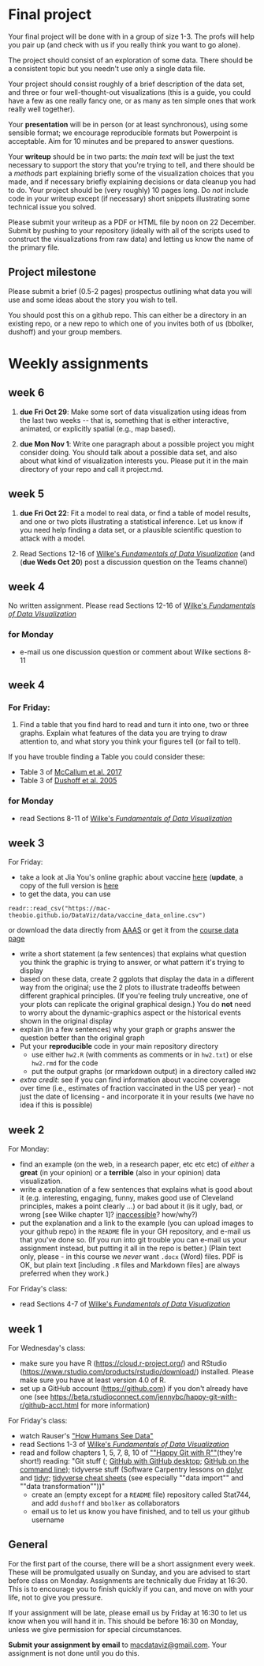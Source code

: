 
# Final project

Your final project will be done with in a group of size 1-3. The profs will help you pair up (and check with us if you really think you want to go alone).

The project should consist of an exploration of some data. There should be a consistent topic but you needn't use only a single data file.

Your project should consist roughly of a brief description of the data set, and three or four well-thought-out visualizations (this is a guide, you could have a few as one really fancy one, or as many as ten simple ones that work really well together).

Your **presentation** will be in person (or at least synchronous), using some sensible format; we encourage reproducible formats but Powerpoint is acceptable. Aim for 10 minutes and be prepared to answer questions.

Your **writeup** should be in two parts: the *main text* will be just the text necessary to support the story that you're trying to tell, and there should be a *methods* part explaining briefly some of the visualization choices that you made, and if necessary briefly explaining decisions or data cleanup you had to do. Your project should be (very roughly) 10 pages long. Do *not* include code in your writeup except (if necessary) short snippets illustrating some technical issue you solved.

Please submit your writeup as a PDF or HTML file by noon on 22 December. Submit by pushing to your repository (ideally with all of the scripts used to construct the visualizations from raw data) and letting us know the name of the primary file.

## Project milestone

Please submit a brief (0.5-2 pages) prospectus outlining what data you will use and some ideas about the story you wish to tell.

You should post this on a github repo. This can either be a directory in an existing repo, or a new repo to which one of you invites both of us (bbolker, dushoff) and your group members.

# Weekly assignments

## week 6

1.  **due Fri Oct 29**: Make some sort of data visualization using ideas from the last two weeks -- that is, something that is either interactive, animated, or explicitly spatial (e.g., map based).

2. **due Mon Nov 1**: Write one paragraph about a possible project you might consider doing. You should talk about a possible data set, and also about what kind of visualization interests you. Please put it in the main directory of your repo and call it project.md.

## week 5

1.  **due Fri Oct 22**: Fit a model to real data, or find a table of model results, and one or two plots illustrating a statistical inference. Let us know if you need help finding a data set, or a plausible scientific question to attack with a model.

2. Read Sections 12-16 of [Wilke's _Fundamentals of Data Visualization_](https://serialmentor.com/dataviz/) (and (**due Weds Oct 20**) post a discussion question on the Teams channel)

## week 4

No written assignment. Please read Sections 12-16 of [Wilke's _Fundamentals of Data Visualization_](https://serialmentor.com/dataviz/)

### for Monday

- e-mail us one discussion question or comment about Wilke sections 8-11

## week 4

### For Friday:

1. Find a table that you find hard to read and turn it into one, two or three graphs. Explain what features of the data you are trying to draw attention to, and what story you think your figures tell (or fail to tell).

If you have trouble finding a Table you could consider these:

* Table 3 of [McCallum et al. 2017](http://www.sciencedirect.com/science/article/pii/S0166445X16303757)
* Table 3 of [Dushoff et al. 2005](https://academic.oup.com/aje/article/163/2/181/95820)

### for Monday 

- read Sections 8-11 of [Wilke's _Fundamentals of Data Visualization_](https://serialmentor.com/dataviz/)


## week 3

For Friday:

* take a look at Jia You's online graphic about vaccine [here](http://www.sciencemag.org/news/2017/04/here-s-visual-proof-why-vaccines-do-more-good-harm) (**update**, a copy of the full version is [here](https://twitter.com/acuadra/status/859096708264996864/photo/1)
* to get the data, you can use
```{r eval=FALSE}
readr::read_csv("https://mac-theobio.github.io/DataViz/data/vaccine_data_online.csv")
```
or download the data directly from [AAAS](http://sciencestatic.aws.aaas.org.s3.amazonaws.com/article-resources/vaccine-war/vaccine_data_online.csv)
or get it from the [course data page](../data/index.html)

* write a short statement (a few sentences) that explains what question you think the graphic is trying to answer, or what pattern it's trying to display
* based on these data, create 2 ggplots that display the data in a different way from the original; use the 2 plots to illustrate tradeoffs between different graphical principles. (If you're feeling truly uncreative, one of your plots can replicate the original graphical design.) You do **not** need to worry about the dynamic-graphics aspect or the historical events shown in the original display
* explain (in a few sentences) why your graph or graphs answer the question better than the original graph
* Put your **reproducible** code in your main repository directory
	* use either `hw2.R` (with comments as comments or in `hw2.txt`) or else `hw2.rmd` for the code
	* put the output graphs (or rmarkdown output) in a directory called `HW2` 
* *extra credit*: see if you can find information about vaccine coverage over time (i.e., estimates of fraction vaccinated in the US per year) - not just the date of licensing - and incorporate it in your results (we have no idea if this is possible)


## week 2

For Monday: 

- find an example (on the web, in a research paper, etc etc etc) of *either* a **great** (in your opinion) or a **terrible** (also in your opinion) data visualization. 
- write a explanation of a few sentences that explains what is good about it (e.g. interesting, engaging, funny, makes good use of Cleveland principles, makes a point clearly ...) or bad about it (is it ugly, bad, or wrong [see Wilke chapter 1]? [inaccessible](https://twitter.com/FrankElavsky/status/1396898372183855105)? how/why?)
- put the explanation and a link to the example (you can upload images to your github repo) in the `README` file in your GH repository, and e-mail us that you've done so. (If you run into git trouble you can e-mail us your assignment instead, but putting it all in the repo is better.) (Plain text only, please - in this course we *never* want `.docx` (Word) files. PDF is OK, but plain text [including `.R` files and Markdown files] are always preferred when they work.)

For Friday's class:

- read Sections 4-7 of [Wilke's _Fundamentals of Data Visualization_](https://serialmentor.com/dataviz/)

## week 1

For Wednesday's class:

- make sure you have R (https://cloud.r-project.org/) and RStudio
(https://www.rstudio.com/products/rstudio/download/) installed. Please
make sure you have at least version 4.0 of R.
- set up a GitHub account (https://github.com) if you don't already have
one (see
https://beta.rstudioconnect.com/jennybc/happy-git-with-r/github-acct.html for
more information)

For Friday's class:

- watch Rauser's ["How Humans See Data"](https://www.youtube.com/watch?v=fSgEeI2Xpdc)
- read Sections 1-3 of [Wilke's _Fundamentals of Data Visualization_](https://serialmentor.com/dataviz/)
- read and follow chapters 1, 5, 7, 8, 10 of [""Happy Git with R""](https://beta.rstudioconnect.com/jennybc/happy-git-with-r/)(they're short!)
reading: "Git stuff (; [GitHub with GitHub desktop](https://jcszamosi.github.io/mcmaster_swc_git_gui/); [GitHub on the command line](https://swcarpentry.github.io/git-novice/)); tidyverse stuff (Software Carpentry lessons on [dplyr](http://swcarpentry.github.io/r-novice-gapminder/13-dplyr/) and [tidyr](http://swcarpentry.github.io/r-novice-gapminder/14-tidyr/); [tidyverse cheat sheets](https://www.rstudio.com/resources/cheatsheets/) (see especially ""data import"" and ""data transformation""))"
   - create an (empty except for a `README` file) repository called
Stat744, and add `dushoff` and `bbolker` as collaborators
   - email us to let us know you have finished, and to tell us your
github username


## General

For the first part of the course, there will be a short assignment every week. These will be promulgated usually on Sunday, and you are advised to start before class on Monday. Assignments are technically due Friday at 16:30. This is to encourage you to finish quickly if you can, and move on with your life, not to give you pressure. 

If your assignment will be late, please email us by Friday at 16:30 to let us know when you will hand it in. This should be before 16:30 on Monday, unless we give permission for special circumstances.

**Submit your assignment by email** to [macdataviz@gmail.com](mailto:macdataviz@gmail.com). Your assignment is not done until you do this. 

<!-- Comment
    See QMEE/ assignments for more text that we will want to adapt when we give them R assignments.
-->


